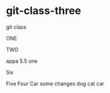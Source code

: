 # git-class-three

git class

 ONE 

 TWO

appa 
5.5
one

Six

Five
Four
Car
some changes
dog
cat
car